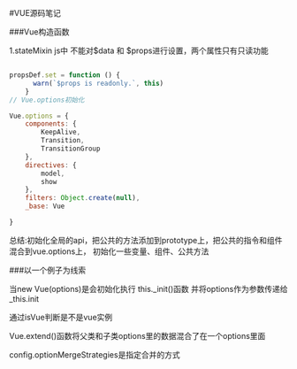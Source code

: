 #VUE源码笔记

###Vue构造函数

1.stateMixin js中
不能对$data 和 $props进行设置，两个属性只有只读功能

```js

propsDef.set = function () {
      warn(`$props is readonly.`, this)
    }
// Vue.options初始化 

Vue.options = {
	components: {
		KeepAlive,
		Transition,
		TransitionGroup
	},
	directives: {
		model,
		show
	},
	filters: Object.create(null),
	_base: Vue

}

```

总结:初始化全局的api，把公共的方法添加到prototype上，把公共的指令和组件混合到vue.options上，
初始化一些变量、组件、公共方法

###以一个例子为线索

当new Vue(options)是会初始化执行 this._init()函数 并将options作为参数传递给_this.init

通过isVue判断是不是vue实例

Vue.extend()函数将父类和子类options里的数据混合了在一个options里面

config.optionMergeStrategies是指定合并的方式
